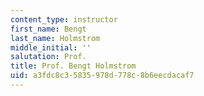 ```yaml
---
content_type: instructor
first_name: Bengt
last_name: Holmstrom
middle_initial: ''
salutation: Prof.
title: Prof. Bengt Holmstrom
uid: a3fdc8c3-5835-978d-778c-8b6eecdacaf7
---
```

